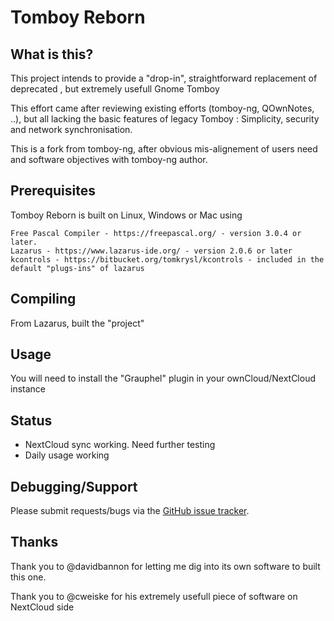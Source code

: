 Tomboy Reborn
=============

What is this?
-------------

This project intends to provide a "drop-in", straightforward replacement of deprecated , but extremely usefull Gnome Tomboy

This effort came after reviewing existing efforts (tomboy-ng, QOwnNotes, ..), but all lacking the basic features of legacy Tomboy : Simplicity, security and network synchronisation.

This is a fork from tomboy-ng, after obvious mis-alignement of users need and software objectives with tomboy-ng author.


Prerequisites
-------------

Tomboy Reborn is built on Linux, Windows or Mac using

    Free Pascal Compiler - https://freepascal.org/ - version 3.0.4 or later.
    Lazarus - https://www.lazarus-ide.org/ - version 2.0.6 or later
    kcontrols - https://bitbucket.org/tomkrysl/kcontrols - included in the default "plugs-ins" of lazarus


Compiling
---------
From Lazarus, built the "project"


Usage
-----
You will need to install the "Grauphel" plugin in your ownCloud/NextCloud instance


Status
------
- NextCloud sync working. Need further testing
- Daily usage working


Debugging/Support
-----------------

Please submit requests/bugs via the [GitHub issue tracker](https://github.com/grosjo/tomboy-reborn/issues).



Thanks
------

Thank you to @davidbannon for letting me dig into its own software to built this one.

Thank you to @cweiske for his extremely usefull piece of software on NextCloud side
